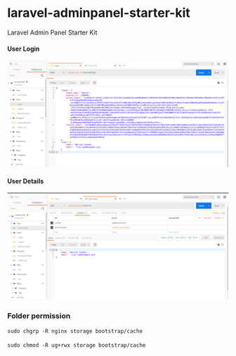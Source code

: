 # laravel-adminpanel-starter-kit

Laravel Admin Panel Starter Kit


#### User Login
![User Login](./data/screenshort/Login-details.png)

#### User Details
![User Login](./data/screenshort/User-details.png)


### Folder permission

    sudo chgrp -R nginx storage bootstrap/cache

    sudo chmod -R ug+rwx storage bootstrap/cache
